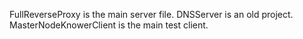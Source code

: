 FullReverseProxy is the main server file.
DNSServer is an old project.
MasterNodeKnowerClient is the main test client.

